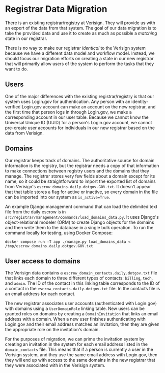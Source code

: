 # Registrar Data Migration

There is an existing registrar/registry at Verisign. They will provide us with an
export of the data from that system. The goal of our data migration is to take
the provided data and use it to create as much as possible a _matching_ state
in our registrar.

There is no way to make our registrar _identical_ to the Verisign system
because we have a different data model and workflow model. Instead, we should
focus our migration efforts on creating a state in our new registrar that will
primarily allow users of the system to perform the tasks that they want to do.

## Users

One of the major differences with the existing registrar/registry is that our
system uses Login.gov for authentication. Any person with an identity-verified
Login.gov account can make an account on the new registrar, and the first time
that person logs in through Login.gov, we make a corresponding account in our
user table. Because we cannot know the Universal Unique ID (UUID) for a
person's Login.gov account, we cannot pre-create user accounts for individuals
in our new registrar based on the data from Verisign.

## Domains

Our registrar keeps track of domains. The authoritative source for domain
information is the registry, but the registrar needs a copy of that
information to make connections between registry users and the domains that
they manage. The registrar stores very few fields about a domain except for
its name, so it could be straightforward to import the exported list of domains
from Verisign's `escrow_domains.daily.dotgov.GOV.txt`. It doesn't appear that
that table stores a flag for active or inactive, so every domain in the file
can be imported into our system as `is_active=True`.

An example Django management command that can load the delimited text file
from the daily escrow is in
`src/registrar/management/commands/load_domains_data.py`. It uses Django's
object-relational modeler (ORM) to create Django objects for the domains and
then write them to the database in a single bulk operation. To run the command
locally for testing, using Docker Compose:

```shell
docker compose run -T app ./manage.py load_domains_data < /tmp/escrow_domains.daily.dotgov.GOV.txt
```

## User access to domains

The Verisign data contains a `escrow_domain_contacts.daily.dotgov.txt` file
that links each domain to three different types of contacts: `billing`,
`tech`, and `admin`. The ID of the contact in this linking table corresponds
to the ID of a contact in the `escrow_contacts.daily.dotgov.txt` file. In the
contacts file is an email address for each contact.

The new registrar associates user accounts (authenticated with Login.gov) with
domains using a `UserDomainRole` linking table. New users can be granted roles
on domains by creating a `DomainInvitation` that links an email address with a
domain. When a new user finishes authenticating with Login.gov and their email
address matches an invitation, then they are given the appropriate role on the
invitation's domain.

For the purposes of migration, we can prime the invitation system by creating
an invitation in the system for each email address listed in the
`domain_contacts` file. This means that if a person is currently a user in the
Verisign system, and they use the same email address with Login.gov, then they
will end up with access to the same domains in the new registrar that they
were associated with in the Verisign system.

